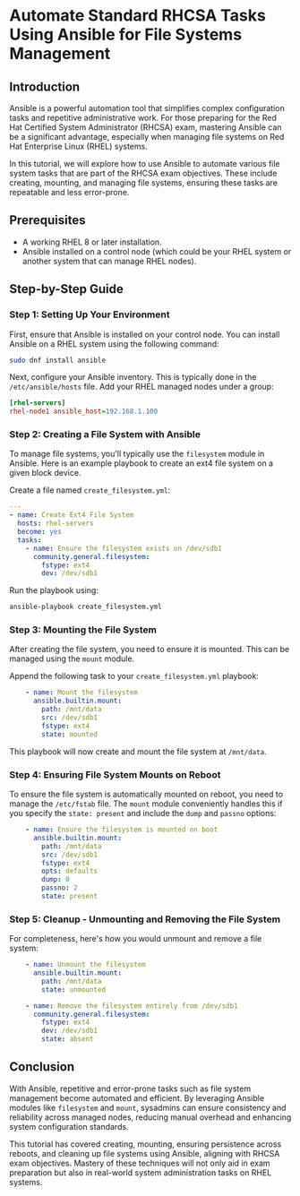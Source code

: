 # Automate Standard RHCSA Tasks Using Ansible for File Systems Management

## Introduction

Ansible is a powerful automation tool that simplifies complex configuration tasks and repetitive administrative work. For those preparing for the Red Hat Certified System Administrator (RHCSA) exam, mastering Ansible can be a significant advantage, especially when managing file systems on Red Hat Enterprise Linux (RHEL) systems.

In this tutorial, we will explore how to use Ansible to automate various file system tasks that are part of the RHCSA exam objectives. These include creating, mounting, and managing file systems, ensuring these tasks are repeatable and less error-prone.

## Prerequisites

- A working RHEL 8 or later installation.
- Ansible installed on a control node (which could be your RHEL system or another system that can manage RHEL nodes).

## Step-by-Step Guide

### Step 1: Setting Up Your Environment

First, ensure that Ansible is installed on your control node. You can install Ansible on a RHEL system using the following command:

```bash
sudo dnf install ansible
```

Next, configure your Ansible inventory. This is typically done in the `/etc/ansible/hosts` file. Add your RHEL managed nodes under a group:

```ini
[rhel-servers]
rhel-node1 ansible_host=192.168.1.100
```

### Step 2: Creating a File System with Ansible

To manage file systems, you'll typically use the `filesystem` module in Ansible. Here is an example playbook to create an ext4 file system on a given block device.

Create a file named `create_filesystem.yml`:

```yaml
---
- name: Create Ext4 File System
  hosts: rhel-servers
  become: yes
  tasks:
    - name: Ensure the filesystem exists on /dev/sdb1
      community.general.filesystem:
        fstype: ext4
        dev: /dev/sdb1
```

Run the playbook using:

```bash
ansible-playbook create_filesystem.yml
```

### Step 3: Mounting the File System

After creating the file system, you need to ensure it is mounted. This can be managed using the `mount` module.

Append the following task to your `create_filesystem.yml` playbook:

```yaml
    - name: Mount the filesystem
      ansible.builtin.mount:
        path: /mnt/data
        src: /dev/sdb1
        fstype: ext4
        state: mounted
```

This playbook will now create and mount the file system at `/mnt/data`.

### Step 4: Ensuring File System Mounts on Reboot

To ensure the file system is automatically mounted on reboot, you need to manage the `/etc/fstab` file. The `mount` module conveniently handles this if you specify the `state: present` and include the `dump` and `passno` options:

```yaml
    - name: Ensure the filesystem is mounted on boot
      ansible.builtin.mount:
        path: /mnt/data
        src: /dev/sdb1
        fstype: ext4
        opts: defaults
        dump: 0
        passno: 2
        state: present
```

### Step 5: Cleanup - Unmounting and Removing the File System

For completeness, here's how you would unmount and remove a file system:

```yaml
    - name: Unmount the filesystem
      ansible.builtin.mount:
        path: /mnt/data
        state: unmounted

    - name: Remove the filesystem entirely from /dev/sdb1
      community.general.filesystem:
        fstype: ext4
        dev: /dev/sdb1
        state: absent
```

## Conclusion

With Ansible, repetitive and error-prone tasks such as file system management become automated and efficient. By leveraging Ansible modules like `filesystem` and `mount`, sysadmins can ensure consistency and reliability across managed nodes, reducing manual overhead and enhancing system configuration standards.

This tutorial has covered creating, mounting, ensuring persistence across reboots, and cleaning up file systems using Ansible, aligning with RHCSA exam objectives. Mastery of these techniques will not only aid in exam preparation but also in real-world system administration tasks on RHEL systems.